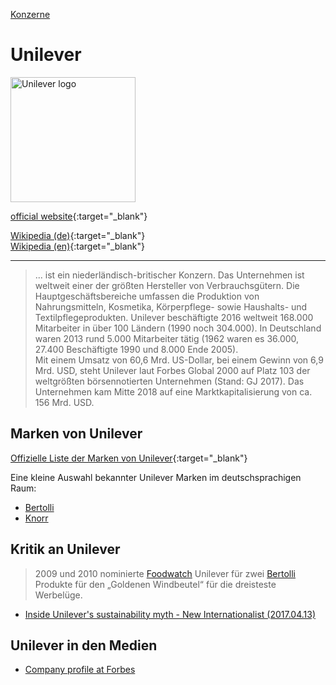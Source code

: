 [Konzerne](../konzerne.html)   

# Unilever

<img src="https://upload.wikimedia.org/wikipedia/en/e/e4/Unilever.svg" height="200" alt="Unilever logo">   

[official website](http://unilever.com){:target="_blank"}   

[Wikipedia (de)](https://de.wikipedia.org/wiki/Unilever){:target="_blank"}   
[Wikipedia (en)](https://en.wikipedia.org/wiki/Unilever){:target="_blank"}   

---

> ... ist ein niederländisch-britischer Konzern. Das Unternehmen ist weltweit einer der größten Hersteller von Verbrauchsgütern. Die Hauptgeschäftsbereiche umfassen die Produktion von Nahrungsmitteln, Kosmetika, Körperpflege- sowie Haushalts- und Textilpflegeprodukten. Unilever beschäftigte 2016 weltweit 168.000 Mitarbeiter in über 100 Ländern (1990 noch 304.000). In Deutschland waren 2013 rund 5.000 Mitarbeiter tätig (1962 waren es 36.000, 27.400 Beschäftigte 1990 und 8.000 Ende 2005).   
Mit einem Umsatz von 60,6 Mrd. US-Dollar, bei einem Gewinn von 6,9 Mrd. USD, steht Unilever laut Forbes Global 2000 auf Platz 103 der weltgrößten börsennotierten Unternehmen (Stand: GJ 2017). Das Unternehmen kam Mitte 2018 auf eine Marktkapitalisierung von ca. 156 Mrd. USD.   

## Marken von Unilever

[Offizielle Liste der Marken von Unilever](https://www.unilever.com/brands/){:target="_blank"}   

Eine kleine Auswahl bekannter Unilever Marken im deutschsprachigen Raum:   
* [Bertolli](../marken/bertolli.html)
* [Knorr](../marken/knorr.html)

## Kritik an Unilever

> 2009 und 2010 nominierte [Foodwatch](../organisationen/foodwatch.html) Unilever für zwei [Bertolli](../marken/bertolli.html) Produkte für den „Goldenen Windbeutel“ für die dreisteste Werbelüge.   

* [Inside Unilever's sustainability myth - New Internationalist (2017.04.13)](https://newint.org/features/web-exclusive/2017/04/13/inside-unilever-sustainability-myth/)

## Unilever in den Medien

* <a target="_blank" href="https://www.forbes.com/companies/unilever/#35780a2b293d">Company profile at Forbes</a>
